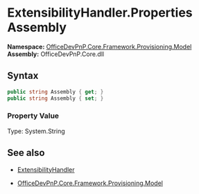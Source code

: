 # ExtensibilityHandler.Properties Assembly
**Namespace:** [OfficeDevPnP.Core.Framework.Provisioning.Model](OfficeDevPnP.Core.Framework.Provisioning.Model.md)  
**Assembly:** OfficeDevPnP.Core.dll  
## Syntax
```C#
public string Assembly { get; }
public string Assembly { set; }
```

### Property Value
Type: System.String  

## See also
- [ExtensibilityHandler](ExtensibilityHandler.md) 

- [OfficeDevPnP.Core.Framework.Provisioning.Model](OfficeDevPnP.Core.Framework.Provisioning.Model.md)
